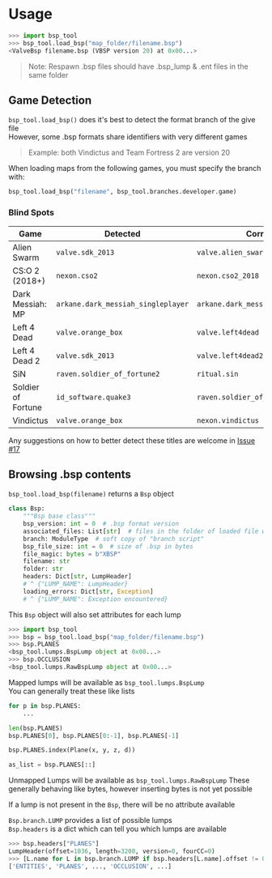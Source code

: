 # Usage
```python
>>> import bsp_tool
>>> bsp_tool.load_bsp("map_folder/filename.bsp")
<ValveBsp filename.bsp (VBSP version 20) at 0x00...>
```

> Note: Respawn .bsp files should have .bsp_lump & .ent files in the same folder


## Game Detection
`bsp_tool.load_bsp()` does it's best to detect the format branch of the give file  
However, some .bsp formats share identifiers with very different games  

> Example: both Vindictus and Team Fortress 2 are version 20  

When loading maps from the following games, you must specify the branch with:

```python
bsp_tool.load_bsp("filename", bsp_tool.branches.developer.game)
```


### Blind Spots
| Game               | Detected                    | Correct                    |
| ------------------ | --------------------------- | -------------------------- |
| Alien Swarm        | `valve.sdk_2013`            | `valve.alien_swarm`        |
| CS:O 2 (2018+)     | `nexon.cso2`                | `nexon.cso2_2018`          |
| Dark Messiah: MP   | `arkane.dark_messiah_singleplayer` | `arkane.dark_messiah_multiplayer` |
| Left 4 Dead        | `valve.orange_box`          | `valve.left4dead`          |
| Left 4 Dead 2      | `valve.sdk_2013`            | `valve.left4dead2`         |
| SiN                | `raven.soldier_of_fortune2` | `ritual.sin`               |
| Soldier of Fortune | `id_software.quake3`        | `raven.soldier_of_fortune` |
| Vindictus          | `valve.orange_box`          | `nexon.vindictus`          |

Any suggestions on how to better detect these titles are welcome in [Issue #17](https://github.com/snake-biscuits/bsp_tool/issues/17)


## Browsing .bsp contents
`bsp_tool.load_bsp(filename)` returns a `Bsp` object

```python
class Bsp:
    """Bsp base class"""
    bsp_version: int = 0  # .bsp format version
    associated_files: List[str]  # files in the folder of loaded file with similar names
    branch: ModuleType  # soft copy of "branch script"
    bsp_file_size: int = 0  # size of .bsp in bytes
    file_magic: bytes = b"XBSP"
    filename: str
    folder: str
    headers: Dict[str, LumpHeader]
    # ^ {"LUMP_NAME": LumpHeader}
    loading_errors: Dict[str, Exception]
    # ^ {"LUMP_NAME": Exception encountered}
```

This `Bsp` object will also set attributes for each lump

```python
>>> import bsp_tool
>>> bsp = bsp_tool.load_bsp("map_folder/filename.bsp")
>>> bsp.PLANES
<bsp_tool.lumps.BspLump object at 0x00...>
>>> bsp.OCCLUSION
<bsp_tool.lumps.RawBspLump object at 0x00...>
```

Mapped lumps will be available as `bsp_tool.lumps.BspLump`  
You can generally treat these like lists  
```python
for p in bsp.PLANES:
    ...

len(bsp.PLANES)
bsp.PLANES[0], bsp.PLANES[0:-1], bsp.PLANES[-1]

bsp.PLANES.index(Plane(x, y, z, d))

as_list = bsp.PLANES[::]
```

Unmapped Lumps will be available as `bsp_tool.lumps.RawBspLump`
These generally behaving like bytes, however inserting bytes is not yet possible

If a lump is not present in the `Bsp`, there will be no attribute available  

`Bsp.branch.LUMP` provides a list of possible lumps  
`Bsp.headers` is a dict which can tell you which lumps are available  
```python
>>> bsp.headers["PLANES"]
LumpHeader(offset=1036, length=3200, version=0, fourCC=0)
>>> [L.name for L in bsp.branch.LUMP if bsp.headers[L.name].offset != 0]
['ENTITIES', 'PLANES', ..., 'OCCLUSION', ...]
```
